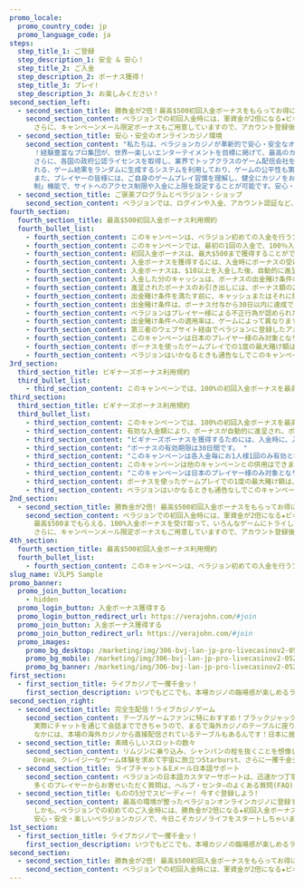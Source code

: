 ```yaml
---
promo_locale:
  promo_country_code: jp
  promo_language_code: ja
steps:
  step_title_1: ご登録
  step_description_1: 安全 & 安心！
  step_title_2: ご入金
  step_description_2: ボーナス獲得！
  step_title_3: プレイ!
  step_description_3: お楽しみください！
second_section_left:
  - second_section_title: 勝負金が2倍！最高$500初回入金ボーナスをもらってお得にプレイ！
    second_section_content: ベラジョンでの初回入金時には、軍資金が2倍になる★ビギナーズボーナス★がお待ちしています！最高$500までもらえる、100%入金ボーナスを受け取って、いろんなゲームにトライしてみましょう！
      さらに、キャンペーンメール限定ボーナスもご用意していますので、アカウント登録後、キャンペーンメールの配信設定をオンにすることをお忘れなく♪
  - second_section_title: 安心・安全のオンラインカジノ環境
    second_section_content: "私たちは、ベラジョンカジノが革新的で安心・安全なオンラインカジノであり、食パン以来の大発明★と自負しています\
      ！経験豊富なプロ集団が、世界一楽しいエンターテイメントを目標に掲げて、最高のカジノ体験をお届けします！
      さらに、各国の政府公認ライセンスを取得し、業界でトップクラスのゲーム配信会社を導入。カジノで遊べる製品は、ランダム・ナンバー・ジェネレーターと呼ば\
      れる、ゲーム結果をランダムに生成するシステムを利用しており、ゲームの公平性も第三者機関によって保証されています。
      また、プレイヤーの皆様には、ご自身のゲームプレイ習慣を理解し、健全にカジノをお楽しみいただきたいと思っています。当サイトでご利用いただける「自己規\
      制」機能で、サイトへのアクセス制限や入金に上限を設定することが可能です。安心・安全に、楽しくカジノライフを始めちゃおう！ "
  - second_section_title: ご褒美プログラムとベラジョン・ショップ
    second_section_content: ベラジョンでは、ログインや入金、アカウント認証など、サイト上で行うあらゆるアクションにより、ご褒美としてコインがもらえます。これらのコインは、ベラジョン・ショップでのお得なアイテムを購入時に使用できちゃいます！コインが増えるとレベルも更新され、入金ボーナス、フリースピン、特定のゲームで利用できるボーナスなど、様々なアイテムの購入が可能になります。期間限定アイテムやお得なアイテムも盛りだくさん！中には、キャッシュに変換できるコインもありますよ！ベラジョン・ショップでは様々な人気アイテムを多数取り揃えていますので、ぜひ合わせてご利用ください♪
fourth_section:
  fourth_section_title: 最高$500初回入金ボーナス利用規約
  fourth_bullet_list:
    - fourth_section_content: このキャンペーンは、ベラジョン初めての入金を行うプレイヤー様が対象となります。
    - fourth_section_content: このキャンペーンでは、最初の1回の入金で、100％入金ボーナスを獲得することができます。
    - fourth_section_content: 初回入金ボーナスは、最大$500まで獲得することができます。
    - fourth_section_content: 入金ボーナスを獲得するには、入金時にボーナスの受け取り希望欄にチェックを入れる必要があります。
    - fourth_section_content: 入金ボーナスは、$10以上を入金した後、自動的に進呈されます。
    - fourth_section_content: 入金した分のキャッシュは、ボーナスの出金賭け条件の対象外となります。また、ボーナスは、入金した分のキャッシュの利用後、使用可能となります。
    - fourth_section_content: 進呈されたボーナスのお引き出しには、ボーナス額の20倍にあたる出金賭け条件をゲームで賭けて満たす必要があります。
    - fourth_section_content: 出金賭け条件を満たす前に、キャッシュまたはそれに関連するキャッシュ勝利金を出金する場合、残っているボーナスはすべて没収されます。
    - fourth_section_content: 出金賭け条件は、ボーナス付与から30日以内に達成できない場合、ボーナス及びそれにより獲得した勝利金が没収されます。
    - fourth_section_content: ベラジョンはプレイヤー様による不正行為が認められた場合、ボーナスおよびそれにより獲得した勝利金を無効とする権利を有します。不正行為についてはキャンペーンの一般規約をご確認ください。
    - fourth_section_content: 出金賭け条件への適用率は、ゲームによって異なります。詳細はカジノボーナスのページをご確認ください。
    - fourth_section_content: 第三者のウェブサイト経由でベラジョンに登録したアカウントは、このボーナスの対象外となります。
    - fourth_section_content: このキャンペーンは日本のプレイヤー様のみ対象となります。
    - fourth_section_content: ボーナスを使ったゲームプレイでの1度の最大賭け額は、スロット/スクラッチカードで$6.25、またはテーブルゲーム/ライブカジノまで$25とします。この金額を上回った場合には、ボーナスとそのボーナスに関連するすべての勝利金は没収されます。
    - fourth_section_content: ベラジョンはいかなるときも通告なしでこのキャンペーンを変更、終了できる権利を有します。
3rd_section:
  third_section_title: ビギナーズボーナス利用規約
  third_bullet_list:
    - third_section_content: このキャンペーンでは、100%の初回入金ボーナスを最高$500まで、50%のセカンド入金ボーナスを最高$250まで、100%のサード入金ボーナスを最高$200まで獲得することができます。
third_section:
  third_section_title: ビギナーズボーナス利用規約
  third_bullet_list:
    - third_section_content: このキャンペーンでは、100%の初回入金ボーナスを最高$500まで、50%のセカンド入金ボーナスを最高$250まで、100%のサード入金ボーナスを最高$200まで獲得することができます。
    - third_section_content: 有効な入金額により、ボーナスが自動的に進呈され、ボーナスのお引き出しには、ボーナス額の20倍にあたる金額をゲームで賭ける必要があります。
    - third_section_content: "ビギナーズボーナスを獲得するためには、入金時に、入金ページにある「ボーナス」のボックスにチェックが入力されている必要があります。 "
    - third_section_content: "ボーナスの有効期限は30日間です。 "
    - third_section_content: "このキャンペーンは各入金毎にお1人様1回のみ有効となります。 "
    - third_section_content: このキャンペーンは他のキャンペーンとの併用はできません。
    - third_section_content: "このキャンペーンは日本のプレイヤー様のみ対象となります。 "
    - third_section_content: ボーナスを使ったゲームプレイでの1度の最大賭け額は、スロット/スクラッチカードで$6.25、またはテーブルゲーム/ライブカジノまで$25とします。この金額を上回った場合には、ボーナスとそのボーナスに関連するすべての勝利金は没収されます。
    - third_section_content: ベラジョンはいかなるときも通告なしでこのキャンペーンを変更、終了できる権利を有します。
2nd_section:
  - second_section_title: 勝負金が2倍! 最高$500初回入金ボーナスをもらってお得にプレイ
    second_section_content: ベラジョンでの初回入金時には、軍資金が2倍になる★ビギナーズボーナス★がお待ちしています!
      最高$500までもらえる、100%入金ボーナスを受け取って、いろんなゲームにトライしてみましょう！
      さらに、キャンペーンメール限定ボーナスもご用意していますので、アカウント登録後、キャンペーンメールの配信設定をオンにすることをお忘れなく♪
4th_section:
  fourth_section_title: 最高$500初回入金ボーナス利用規約
  fourth_bullet_list:
    - fourth_section_content: このキャンペーンは、ベラジョン初めての入金を行うプレイヤー様が対象となります。
slug_name: VJLP5 Sample
promo_banner:
  promo_join_button_location:
    - hidden
  promo_login_button: 入金ボーナス獲得する
  promo_login_button_redirect_url: https://verajohn.com/#join
  promo_join_button: 入金ボーナス獲得する
  promo_join_button_redirect_url: https://verajohn.com/#join
  promo_images:
    promo_bg_desktop: /marketing/img/306-bvj-lan-jp-pro-livecasinov2-0520_banner-2.jpeg
    promo_bg_mobile: /marketing/img/306-bvj-lan-jp-pro-livecasinov2-0520_banner-2-m.jpeg
    promo_bg_banner: /marketing/img/306-bvj-lan-jp-pro-livecasinov2-0520_banner-2.jpeg
first_section:
  - first_section_title: ライブカジノで一攫千金ッ！
    first_section_description: いつでもどこでも、本場カジノの臨場感が楽しめるライブカジノ。ディーラーの動きがリアルタイムで見えるので、イカサマの心配もありません。しかも、還元率は他のギャンブルよりもはるかに高いともいわれています。パチスロの一般的な還元率は約80%と言われていますが、オンラインカジノでは、なんと最低でも「95％」はあるんです！さぁ、日本No.1オンラインカジノのベラジョンで、今をときめく最先端のライブカジノを堪能しましょう！
second_section_right:
  - second_section_title: 完全生配信！ライブカジノゲーム
    second_section_content: テーブルゲームファンに特におすすめ！ブラックジャックやルーレット、バカラやビデオポーカーなど、バライティ豊かなゲームをと揃えています♪しかも、ライブカジノだから、リアルタイムでディーラーと対戦できるんです！
      実際にチャットを通じて会話までできちゃうので、まるで海外カジノのテーブルに座り、実際にディーラーと対戦してるかのような感覚を味わえます！
      なかには、本場の海外カジノから直接配信されているテーブルもあるんです！日本に居ながらにして本場カジノがお手軽に体験できちゃう、オンラインカジノならではのライブゲームはクセになること間違いなし★
  - second_section_title: 素晴らしいスロットの数々
    second_section_content: リムジンに乗り込み、シャンパンの栓を抜くことを想像しながら、人気スロットゲームをプレイし始めませんか？パチスロ風スロットの元祖、Hawaiian
      Dream、クレイジーなゲーム体験を求めて宇宙に旅立つStarburst、さらに一攫千金ジャックポットゲームなど。今すぐプレイして、お気に入りゲームを見つけてみてください！もちろん、パソコン、モバイルなど、利用端末に関わらず、いつでもどこでも最高のゲームをお楽しみいただけます！
  - second_section_title: ライブチャット＆Eメール日本語サポート
    second_section_content: ベラジョンの日本語カスタマーサポートは、迅速かつ丁寧！何かお困りのことがありましたら、お気軽にお問い合わせください♪
      多くのプレイヤーからお寄せいただく質問は、ヘルプ・センタ―のよくある質問(FAQ)または「ヘルプ」よりご確認いただけます。
  - second_section_title: ものの5分でスピーディー! 今すぐ登録しよう!
    second_section_content: 最高の環境が整ったベラジョンオンラインカジノに登録するなら今でしょ！
      しかも、ベラジョンでの初めてのご入金時には、勝負金が2倍になる★初回入金ボーナス★が、最大$500までもらえます！
      安心・安全・楽しいベラジョンカジノで、今日こそカジノライフをスタートしちゃいましょう！グッドラック！
1st_section:
  - first_section_title: ライブカジノで一攫千金ッ！
    first_section_description: いつでもどこでも、本場カジノの臨場感が楽しめるライブカジノ。ディーラーの動きがリアルタイムで見えるので、イカサマの心配もありません。しかも、還元率は他のギャンブルよりもはるかに高いともいわれています。パチスロの一般的な還元率は約80%と言われていますが、オンラインカジノでは、なんと最低でも「95％」はあるんです！さぁ、日本No.1オンラインカジノのベラジョンで、今をときめく最先端のライブカジノを堪能しましょう！
second_section:
  - second_section_title: 勝負金が2倍! 最高$500初回入金ボーナスをもらってお得にプレイ
    second_section_content: ベラジョンでの初回入金時には、軍資金が2倍になる★ビギナーズボーナス★がお待ちしています!     最高$500までもらえる、100%入金ボーナスを受け取って、いろんなゲームにトライしてみましょう！     さらに、キャンペーンメール限定ボーナスもご用意していますので、アカウント登録後、キャンペーンメールの配信設定をオンにすることをお忘れなく♪
---
```

